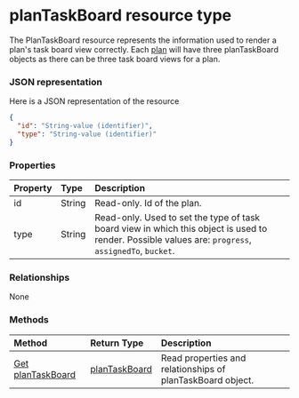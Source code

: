 # planTaskBoard resource type

The PlanTaskBoard resource represents the information used to render a plan's task board view correctly. Each [plan](plan.md) will have three planTaskBoard objects as there can be three task board views for a plan.

### JSON representation

Here is a JSON representation of the resource

<!-- {
  "blockType": "resource",
  "optionalProperties": [

  ],
  "@odata.type": "microsoft.graph.plantaskboard"
}-->

```json
{
  "id": "String-value (identifier)",
  "type": "String-value (identifier)"
}

```
### Properties
| Property	   | Type	|Description|
|:---------------|:--------|:----------|
|id|String| Read-only. Id of the plan. |
|type|String| Read-only. Used to set the type of task board view in which this object is used to render. Possible values are: `progress`, `assignedTo`, `bucket`.|

### Relationships
None


### Methods

| Method		   | Return Type	|Description|
|:---------------|:--------|:----------|
|[Get planTaskBoard](../api/plantaskboard_get.md) | [planTaskBoard](plantaskboard.md) |Read properties and relationships of planTaskBoard object.|

<!-- uuid: 8fcb5dbc-d5aa-4681-8e31-b001d5168d79
2015-10-25 14:57:30 UTC -->
<!-- {
  "type": "#page.annotation",
  "description": "planTaskBoard resource",
  "keywords": "",
  "section": "documentation",
  "tocPath": ""
}-->